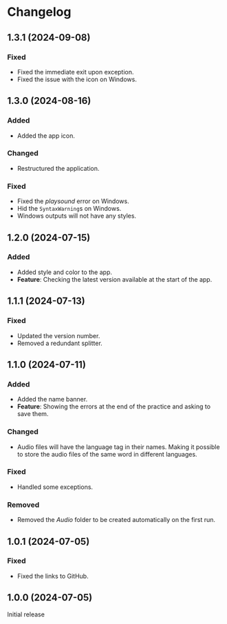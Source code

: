 # Changelog

## 1.3.1 (2024-09-08)

### Fixed

- Fixed the immediate exit upon exception.
- Fixed the issue with the icon on Windows.

## 1.3.0 (2024-08-16)

### Added

- Added the app icon.

### Changed

- Restructured the application.

### Fixed

- Fixed the *playsound* error on Windows.
- Hid the `SyntaxWarning`s on Windows.
- Windows outputs will not have any styles.

## 1.2.0 (2024-07-15)

### Added

- Added style and color to the app.
- **Feature**: Checking the latest version available at the start of the app.

## 1.1.1 (2024-07-13)

### Fixed

- Updated the version number.
- Removed a redundant splitter.

## 1.1.0 (2024-07-11)

### Added

- Added the name banner.
- **Feature**: Showing the errors at the end of the practice and asking to save them.

### Changed

- Audio files will have the language tag in their names. Making it possible to store the audio files of the same word in different languages.

### Fixed

- Handled some exceptions.

### Removed

- Removed the *Audio* folder to be created automatically on the first run.

## 1.0.1 (2024-07-05)

### Fixed

- Fixed the links to GitHub.

## 1.0.0 (2024-07-05)

Initial release
